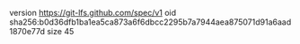 version https://git-lfs.github.com/spec/v1
oid sha256:b0d36dfb1ba1ea5ca873a6f6dbcc2295b7a7944aea875071d91a6aad1870e77d
size 45
